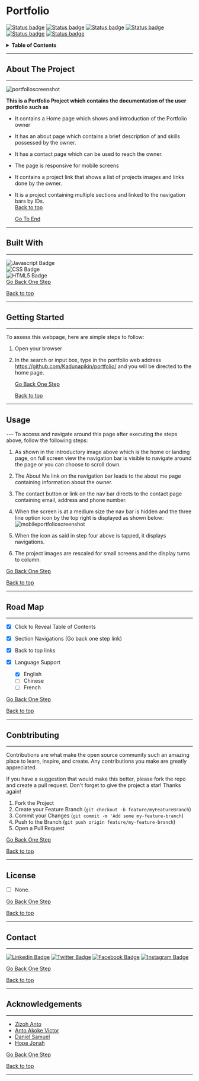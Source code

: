 <h1 id = 'top'><b>Portfolio</b></h1>

[![Status badge](https://img.shields.io/badge/CONTRIBUTORS-0-red.svg)](https://shields.io/)
[![Status badge](https://img.shields.io/badge/FORKS-0-yellow.svg?style=plastic&logo=appveyor)](https://shields.io/)
[![Status badge](https://img.shields.io/badge/REVIEWS-3-<red>.svg?style=plastic&logo=appveyor)](https://shields.io/)
[![Status badge](https://img.shields.io/badge/STARS-0-red.svg?style=plastic&logo=appveyor)](https://shields.io/)
[![Status badge](https://img.shields.io/badge/ISSUES-16-red.svg?style=plastic&logo=appveyor)](https://shields.io/)
[![Status badge](https://img.shields.io/badge/LICENSE-0-blue.svg?style=plastic&logo=appveyor)](https://shields.io/)

<details id = "toc">
<summary><b>Table of Contents</b></summary>

1. [About The Project](#about)
    - [Built with](#built)
2. [Getting Started](#started)
3. [Usage](#usage)
4. [Road Map](#map)
5. [Contributing](#contribution)
6. [License](#license)
7. [Contact](#contact)
8. [Aknowledgements](#end)

</details>

---

<h2 id = "about"><b> About The Project</b></h2>

---

![portfolioscreenshot](https://github.com/Kadunapikin/portfolio/assets/107532013/46316ca8-be63-4641-bf38-b6559af07ba0)<br> 

<b>This is a Portfolio Project which contains the documentation of the user portfolio such as</b>

- It contains a Home page which shows and introduction of the Portfolio owner
- It has an about page which contains a brief description of and skills possessed by the owner.
- It has a contact page which can be used to reach the owner.
- The page is responsive for mobile screens
- It contains a project link that shows a list of projects images and links done by the owner.
- It is a project containing multiple sections and linked to the navigation bars by IDs.<br>
<u>[Back to top](#top)</u>

    <u>[Go To End](#end)</u>

---
<h2 id = "built"><b>Built With</b></h2>

---
![Javascript Badge](https://img.shields.io/badge/JavaScript-F7DF1E?style=for-the-badge&logo=javascript&logoColor=black) <br>![CSS Badge](https://img.shields.io/badge/CSS3-1572B6?style=for-the-badge&logo=css3&logoColor=white) <br> ![HTML5 Badge](https://img.shields.io/badge/HTML5-E34F26?style=for-the-badge&logo=html5&logoColor=white)<br>
<u>[Go Back One Step](#about)</u>

<u>[Back to top](#top)</u>

---
<h2 id = "started"><b>Getting Started</b></h2>

---
To assess this webpage, here are simple steps to follow:

1. Open your browser
2. In the search or input box, type in the portfolio web address <https://github.com/Kadunapikin/portfolio/> and you will be directed to the home page.

    <u>[Go Back One Step](#built)</u>

    <u>[Back to top](#top)</u>

---
<h2 id = "usage"><b>Usage</b></h2>
---
To access and navigate around this page after executing the steps above, follow the following steps:

1. As shown in the introductory image above which is the home or landing page, on full screen view the navigation bar is visible to navigate around the page or you can choose to scroll down.

2. The About Me link on the navigation bar leads to the about me page containing information about the owner.

3. The contact button or link on the nav bar directs to the contact page containing email, address and phone number.

4. When the screen is at a medium size the nav bar is hidden and the three line option icon by the top right is displayed as shown below: <br> ![mobileportfolioscreenshot](https://github.com/Kadunapikin/portfolio/assets/107532013/dd77530f-3513-47c9-b6dc-77eaf955cd91)

5. When the icon as said in step four above is tapped, it displays navigations.

6. The project images are rescaled for small screens and the display turns to column.

<u>[Go Back One Step](#started)</u>

<u>[Back to top](#top)</u>

---
<h2 id = "map"><b>Road Map</b></h2>

---

- [x] Click to Reveal Table of Contents

- [x] Section Navigations (Go back one step link)
  
- [x] Back to top links

- [x] Language Support
  - [x] English
  - [ ] Chinese
  - [ ] French

<u>[Go Back One Step](#usage)</u>

<u>[Back to top](#top)</u>

---
<h2 id = "contribution"><b>Conbtributing</b></h2>

---
Contributions are what make the open source community such an amazing place to learn, inspire, and create. Any contributions you make are greatly appreciated.

If you have a suggestion that would make this better, please fork the repo and create a pull request. Don't forget to give the project a star! Thanks again!

1. Fork the Project
2. Create your Feature Branch (`git checkout -b feature/myFeatureBranch`)
3. Commit your Changes (`git commit -m 'Add some my-feature-branch`)
4. Push to the Branch (`git push origin feature/my-feature-branch`)
5. Open a Pull Request

<u>[Go Back One Step](#map)</u>

<u>[Back to top](#top)</u>

---

<h2 id = "license"><b>License</b></h2>

- [ ] None.

<u>[Go Back One Step](#contribution)</u>

<u>[Back to top](#top)</u>

---
<h2 id = "contact"><b>Contact</b></h2>

---
[![Linkedin Badge](https://img.shields.io/badge/LinkedIn-0077B5?style=for-the-badge&logo=linkedin&logoColor=white)](https://www.linkedin.com/in/kadunapikin/) [![Twitter Badge](https://img.shields.io/badge/Twitter-1DA1F2?style=for-the-badge&logo=twitter&logoColor=white)](https://twitter.com/Kadunapikin?t=BkjbDzGQlfmxYgeaPyGAZA&s=09) [![Facebook Badge](https://img.shields.io/badge/Facebook-1877F2?style=for-the-badge&logo=facebook&logoColor=white)](https://www.facebook.com/ibakoshi?mibextid=ZbWKwL) [![Instagram Badge](https://img.shields.io/badge/Instagram-E4405F?style=for-the-badge&logo=instagram&logoColor=white)](https://instagram.com/kadunapikin?igshid=ZGUzMzM3NWJiOQ==)

<u>[Go Back One Step](#license)</u>

<u>[Back to top](#top)</u>

---
<h2 id = "end"><b>Acknowledgements</b></h2>

---

- [Zizoh Anto](https://github.com/zizoh)
- [Anto Akoke Victor](https://github.com/antoHero)
- [Daniel Samuel](https://github.com/DanSam5K)
- [Hope Jonah](https://www.)

<u>[Go Back One Step](#contact)</u>

<u>[Back to top](#top)</u>

---

